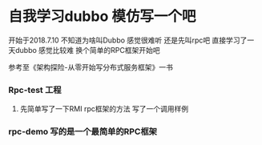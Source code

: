 # 自我学习dubbo 模仿写一个吧
开始于2018.7.10
不知道为啥叫Dubbo 感觉很难听
还是先叫rpc吧
直接学习了一天dubbo 感觉比较难 换个简单的RPC框架开始吧

参考至《架构探险-从零开始写分布式服务框架》一书

### Rpc-test 工程
1. 先简单写了一下RMI rpc框架的方法 写了一个调用样例

### rpc-demo 写的是一个最简单的RPC框架